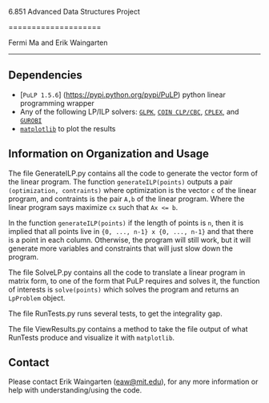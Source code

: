 6.851 Advanced Data Structures Project

====================

Fermi Ma and Erik Waingarten

---------------------

## Dependencies

* [`PuLP 1.5.6`] (https://pypi.python.org/pypi/PuLP) python linear programming wrapper
* Any of the following LP/ILP solvers: [`GLPK`](http://www.gnu.org/software/glpk/), [`COIN CLP/CBC`](http://www.coin-or.org/projects/), [`CPLEX`](http://www-01.ibm.com/software/commerce/optimization/cplex-optimizer/), and [`GUROBI`](http://www.gurobi.com/)
* [`matplotlib`](http://matplotlib.org/) to plot the results

## Information on Organization and Usage

The file GenerateILP.py contains all the code to generate the vector form of the linear program. The function `generateILP(points)` outputs a pair `(optimization, contraints)` where optimization is the vector `c` of the linear program, and contraints is the pair `A,b` of the linear program. Where the linear program says maximize `cx` such that `Ax <= b`.

In the function `generateILP(points)` if the length of points is `n`, then it is implied that all points live in `{0, ..., n-1} x {0, ..., n-1}` and that there is a point in each column. Otherwise, the program will still work, but it will generate more variables and constraints that will just slow down the program.

The file SolveLP.py contains all the code to translate a linear program in matrix form, to one of the form that PuLP requires and solves it, the function of interests is `solve(points)` which solves the program and returns an `LpProblem` object.

The file RunTests.py runs several tests, to get the integrality gap. 

The file ViewResults.py contains a method to take the file output of what RunTests produce and visualize it with `matplotlib`.

## Contact

Please contact Erik Waingarten (eaw@mit.edu), for any more information or help with understanding/using the code.